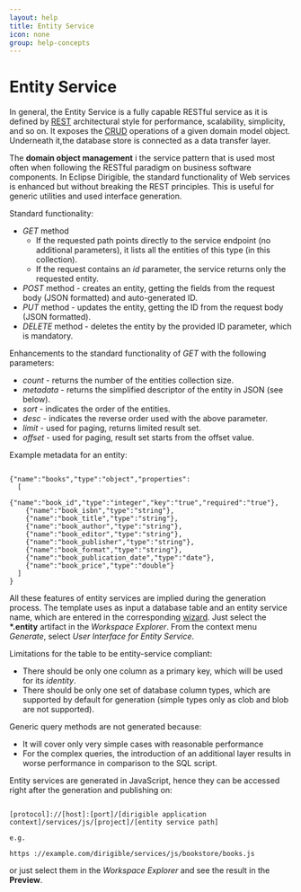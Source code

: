 ```yaml
---
layout: help
title: Entity Service
icon: none
group: help-concepts
---
```


Entity Service
===

In general, the Entity Service is a fully capable RESTful service as it is defined by [REST](http://en.wikipedia.org/wiki/Representational_state_transfer) architectural style for performance, scalability, simplicity, and so on. It exposes the [CRUD](http://en.wikipedia.org/wiki/Create,_read,_update_and_delete) operations of a given domain model object. Underneath it,the database store is connected as a data transfer layer.

 The **domain object management** i the service pattern that is used most often when following the RESTful paradigm on business software components. In Eclipse Dirigible, the standard functionality of Web services is enhanced but without breaking the REST principles. This is useful for generic utilities and used interface generation.

Standard functionality:

*	*GET* method
	*	If the requested path points directly to the service endpoint (no additional parameters), it lists all the entities of this type (in this collection).
	*	If the request contains an *id* parameter, the service returns only the requested entity.
*	*POST* method - creates an entity, getting the fields from the request body (JSON formatted) and auto-generated ID.
*	*PUT* method - updates the entity, getting the ID from the request body (JSON formatted).
*	*DELETE* method - deletes the entity by the provided ID parameter, which is mandatory.

Enhancements to the standard functionality of *GET* with the following parameters:
*	*count* - returns the number of the entities collection size.
*	*metadata* - returns the simplified descriptor of the entity in JSON (see below).
*	*sort* - indicates the order of the entities.
*	*desc* - indicates the reverse order used with the above parameter.
*	*limit* - used for paging, returns limited result set.
*	*offset* - used for paging, result set starts from the offset value.

Example metadata for an entity:

<pre><code>
{"name":"books","type":"object","properties":
  [
    {"name":"book_id","type":"integer","key":"true","required":"true"},
    {"name":"book_isbn","type":"string"},
    {"name":"book_title","type":"string"},
    {"name":"book_author","type":"string"},
    {"name":"book_editor","type":"string"},
    {"name":"book_publisher","type":"string"},
    {"name":"book_format","type":"string"},
    {"name":"book_publication_date","type":"date"},
    {"name":"book_price","type":"double"}
  ]
}
</code></pre>

All these features of entity services are implied during the generation process. The template uses as input a database table and an entity service name, which are entered in the corresponding [wizard](../samples/entity_service.html).
Just select the **\*.entity** artifact in the *Workspace Explorer*. From the context menu *Generate*, select *User Interface for Entity Service*.

Limitations for the table to be entity-service compliant:

*	There should be only one column as a primary key, which will be used for its *identity*.
*	There should be only one set of database column types, which are supported by default for generation (simple types only as clob and blob are not supported).

Generic query methods are not generated because:
* It will cover only very simple cases with reasonable performance
* For the complex queries, the introduction of an additional layer results in worse performance in comparison to the SQL script.

Entity services are generated in JavaScript, hence they can be accessed right after the generation and publishing on:

<pre><code>
[protocol]://[host]:[port]/[dirigible application context]/services/js/[project]/[entity service path]

e.g.

https ://example.com/dirigible/services/js/bookstore/books.js
</code></pre>

or just select them in the *Workspace Explorer* and see the result in the **Preview**.

